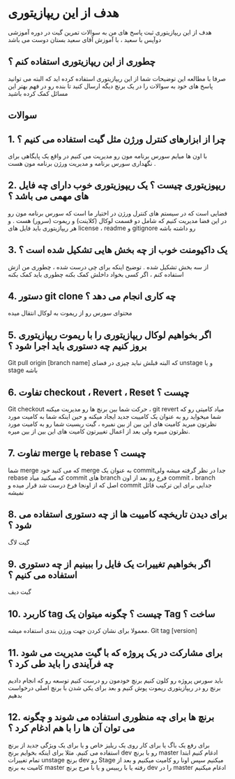 # هدف از این ریپازیتوری
هدف از این ریپازیتوری ثبت پاسخ های من به سوالات تمرین گیت در دوره آموزشی دوآپس با سعید ، با آموزش آقای سعید بستان دوست می باشد

## چطوری از این ریپازیتوری استفاده کنم ؟
صرفا با مطالعه این توضیحات شما از این ریپازیتوری استفاده کرده اید 
که البته می توانید پاسخ های خود به سوالات را در یک برنچ دیگه ارسال کنید
تا بنده رو در فهم بهتر این مسائل کمک کرده باشید

## سوالات
## 1.	چرا از ابزارهای کنترل ورژن مثل گیت استفاده می کنیم ؟ 
با اون ها میایم سورس برنامه مون رو مدیریت می کنیم در واقع یک پایگاهی برای نگهداری سورس برنامه و مدیریت ورژن برنامه مون هست . 

## 2.	ریپوزیتوری چیست ؟ یک ریپوزیتوری خوب دارای چه فایل های مهمی می باشد ؟ 
فضایی است که در سیستم های کنترل ورژن در اختیار ما است که سورس برنامه مون رو در این فضا مدیریت کنیم که شامل دو قسمت لوکال (کلاینت) و ریموت (سرور) هست . و هر ریپازیتوری باید فایل های license  ، readme  و gitignore  رو داشته باشه

## 3.	یک داکیومنت خوب از چه بخش هایی تشکیل شده است ؟
از سه بخش تشکیل شده . توضیح اینکه برای چی درست شده ، چطوری من ازش استفاده کنم ، اگر کسی بخواد داخلش کمک بکنه چطوری باید کمک بکنه 

## 4.	دستور git clone  چه کاری انجام می دهد ؟ 
محتوای سورس رو از ریموت به لوکال انتقال میده

## 5.	اگر بخواهیم لوکال ریپازیتوری را با ریموت ریپازیتوری بروز کنیم چه دستوری باید اجرا شود ؟
Git pull origin [branch name] که البته قبلش نباید چیزی در فضای unstage و یا stage  باشه

## 6.	تفاوت checkout  ، Revert ، Reset چیست ؟
Git checkout  حرکت شما بین برنچ ها رو مدیریت میکنه ، git revert میاد کامیتی رو که شما میخواید رو به عنوان یک کامییت جدید ایجاد میکنه و حین اینکه شما به کامیت مورد نظرتون میرید کامیت های این بین از بین نمیره ، گیت ریسیت شما رو به کامیت مورد نظرتون میبره ولی بعد از اعمال تغییرتون کامیت های این بین از بین میره. 

## 7.	تفاوت merge  با rebase چیست ؟ 
شما merge  که می کنید خود merge به عنوان یک  commitجدا در نظر گرفته میشه ولی rebase که میکنید میاد commit  های branch فرع رو بعد از اون commit  ، branch  اصل که از اونجا فرع درست شد قرار میده و commit جدایی برای این ترکیب قائل نمیشه

## 8.	برای دیدن تاریخچه کامییت ها از چه دستوری استفاده می شود ؟ 
گیت لاگ

## 9.	اگر بخواهیم تغییرات یک فایل را ببینیم از چه دستوری استفاده می کنیم ؟
گیت دیف

## 10.	کاربرد tag چیست ؟ چگونه میتوان یک Tag ساخت ؟ 
معمولا برای نشان کردن جهت ورژن بندی استفاده میشه. Git tag [version]

## 11.	برای مشارکت در یک پروژه که با گیت مدیریت می شود چه فرآیندی را باید طی کرد ؟
باید سورس پروژه رو کلون کنیم برنچ خودمون رو درست کنیم توسعه رو که انجام دادیم برنچ رو در ریپازیتوری ریموت پوش کنیم و بعد برای یکی شدن با برنچ اصلی درخواست بدهیم 

## 12.	برنچ ها برای چه منظوری استفاده می شوند و چگونه می توان آن ها را با هم ادغام کرد ؟
برای رفع یک باگ یا برای کار روی یک ریلیز خاص و یا برای یک ویژگی جدید از برنچ استفاده می کنیم. 
مثلا برای اینکه بخوایم برنج dev رو با برنچ master ادغام کنیم ابتدا تمام تغییرات unstage برنچ dev رو Stage  میکنیم سپس اونا رو کامیت میکنیم و بعد از کامیت به برنج master رفته یا با ریبیس و یا با مرج برنچ  dev را در master ادغام میکنیم
